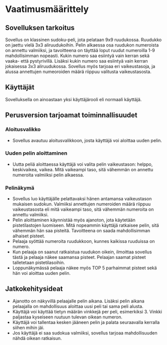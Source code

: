 # Vaatimusmäärittely
## Sovelluksen tarkoitus

Sovellus on klassinen sudoku-peli, jota pelataan 9x9 ruudukossa. Ruudukko on jaettu vielä 3x3 aliruudukoihin. Pelin alkaessa osa ruudukon numeroista on annettu valmiiksi, ja tavoitteena on täyttää loput ruudut numeroilla 1-9 mahdollisimman nopeasti. Kukin numero saa esiintyä vain kerran sekä vaaka- että pystyrivillä. Lisäksi kukin numero saa esiintyä vain kerran jokaisessa 3x3 aliruudukossa. Sovellus myös tarjoaa eri vaikeustasoja, ja alussa annettujen numeoroiden määrä riippuu valitusta vaikeustasosta.  

## Käyttäjät

Sovelluksella on ainoastaan yksi käyttäjärooli eli normaali käyttäjä.

## Perusversion tarjoamat toiminnallisuudet

### Aloitusvalikko

- Sovellus avautuu aloitusvalikkoon, josta käyttäjä voi aloittaa uuden pelin.  

### Uuden pelin aloittaminen

- Uutta peliä aloittaessa käyttäjä voi valita pelin vaikeustason: helppo, keskivaikea, vaikea. Mitä vaikeampi taso, sitä vähemmän on annettu numeroita valmiiksi pelin alkaessa. 

### Pelinäkymä

- Sovellus luo käyttäjälle pelattavaksi hänen antamansa vaikeustason mukaisen sudokun. Valmiiksi annettujen numeroiden määrä riippuu vaikeustasosta eli mitä vaikeampi taso, sitä vähemmän numeroita on annettu valmiiksi. 
- Pelin aloittaminen käynnistää myös ajanoton, jota käytetään pistetilastojen luomiseen. Mitä nopeammin käyttäjä ratkaisee pelin, sitä vähemmän hän saa pisteitä. Tavoitteena on saada mahdollisimman alhaiset pisteet. 
- Pelaaja syöttää numeroita ruudukkoon, kunnes kaikissa ruuduissa on numero.
- Kun pelaaja on saanut ratkaistua ruudukon oikein, ilmoittaa sovellus tästä ja pelaaja näkee saamansa pisteet. Pelaajan saamat pisteet talletetaan pistetilasoihin.
- Loppunäkymässä pelaaja näkee myös TOP 5 parhaimmat pisteet sekä hän voi aloittaa uuden pelin. 

## Jatkokehitysideat

-   Ajanotto on näkyvillä pelaajalle pelin aikana. Lisäksi pelin aikana pelaajalla on mahdollisuus aloittaa uusi peli tai sama peli alusta. 
-   Käyttäjä voi käyttää tietyn määrän vinkkejä per peli, esimerkiksi 3. Vinkki paljastaa kyseiseen ruutuun tulevan oikean numeron.
-   Käyttäjä voi tallentaa kesken jääneen pelin ja palata seuraavalla kerralla siihen mihin jäi. 
-   Jos käyttäjä ei saa sudokua valmiiksi, sovellus tarjoaa mahdollisuuden nähdä oikean ratkaisun.
